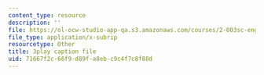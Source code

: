 ```yaml
---
content_type: resource
description: ''
file: https://ol-ocw-studio-app-qa.s3.amazonaws.com/courses/2-003sc-engineering-dynamics-fall-2011/71667f2c66f9d89fa8ebc9c4f7c8f88d_qrbCpv3Sv34.srt
file_type: application/x-subrip
resourcetype: Other
title: 3play caption file
uid: 71667f2c-66f9-d89f-a8eb-c9c4f7c8f88d
---
```

